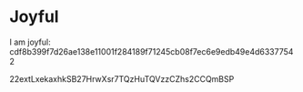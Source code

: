 # Joyful

I am joyful: cdf8b399f7d26ae138e11001f284189f71245cb08f7ec6e9edb49e4d63377542


22extLxekaxhkSB27HrwXsr7TQzHuTQVzzCZhs2CCQmBSP
